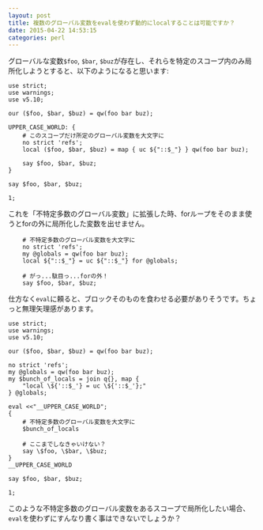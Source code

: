 ```yaml
---
layout: post
title: 複数のグローバル変数をevalを使わず動的にlocalすることは可能ですか？
date: 2015-04-22 14:53:15
categories: perl
---
```

<!-- {% raw %} -->
<p>グローバルな変数<code>$foo</code>, <code>$bar</code>, <code>$buz</code>が存在し、それらを特定のスコープ内のみ局所化しようとすると、以下のようになると思います:</p>

<pre><code>use strict;
use warnings;
use v5.10;

our ($foo, $bar, $buz) = qw(foo bar buz);

UPPER_CASE_WORLD: {
    # このスコープだけ所定のグローバル変数を大文字に
    no strict 'refs';
    local ($foo, $bar, $buz) = map { uc ${"::$_"} } qw(foo bar buz);

    say $foo, $bar, $buz;
}

say $foo, $bar, $buz;

1;
</code></pre>

<p>これを「不特定多数のグローバル変数」に拡張した時、forループをそのまま使うとforの外に局所化した変数を出せません。</p>

<pre><code>    # 不特定多数のグローバル変数を大文字に
    no strict 'refs';
    my @globals = qw(foo bar buz);
    local ${"::$_"} = uc ${"::$_"} for @globals;

    # がっ...駄目っ...forの外！
    say $foo, $bar, $buz;
</code></pre>

<p>仕方なく<code>eval</code>に頼ると、ブロックそのものを食わせる必要がありそうです。ちょっと無理矢理感があります。</p>

<pre><code>use strict;
use warnings;
use v5.10;

our ($foo, $bar, $buz) = qw(foo bar buz);

no strict 'refs';
my @globals = qw(foo bar buz);
my $bunch_of_locals = join q{}, map {
    "local \${'::$_'} = uc \${'::$_'};"
} @globals;

eval &lt;&lt;"__UPPER_CASE_WORLD";
{
    # 不特定多数のグローバル変数を大文字に
    $bunch_of_locals

    # ここまでしなきゃいけない？
    say \$foo, \$bar, \$buz;
}
__UPPER_CASE_WORLD

say $foo, $bar, $buz;

1;
</code></pre>

<p>このような不特定多数のグローバル変数をあるスコープで局所化したい場合、<code>eval</code>を使わずにすんなり書く事はできないでしょうか？</p>
<!-- {% endraw %} -->
